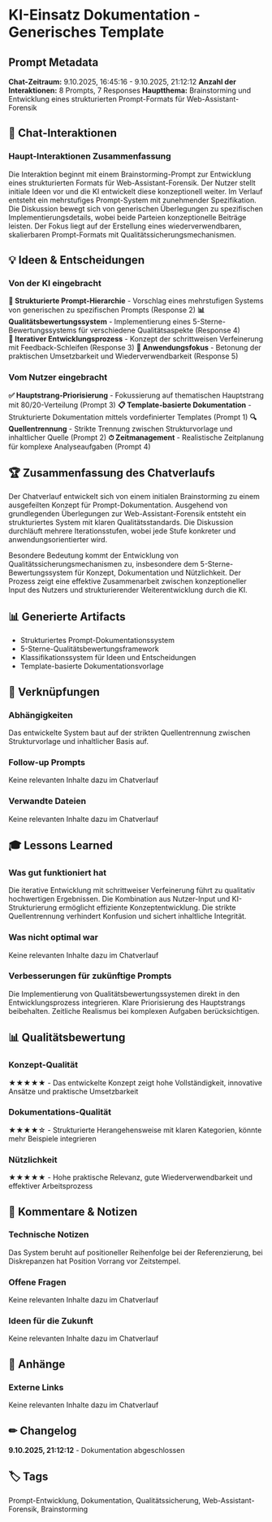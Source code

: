 # KI-Einsatz Dokumentation - Generisches Template

## Prompt Metadata

**Chat-Zeitraum:** 9.10.2025, 16:45:16 - 9.10.2025, 21:12:12
**Anzahl der Interaktionen:** 8 Prompts, 7 Responses
**Hauptthema:** Brainstorming und Entwicklung eines strukturierten Prompt-Formats für Web-Assistant-Forensik

## 📝 Chat-Interaktionen

### Haupt-Interaktionen Zusammenfassung

Die Interaktion beginnt mit einem Brainstorming-Prompt zur Entwicklung eines strukturierten Formats für Web-Assistant-Forensik. Der Nutzer stellt initiale Ideen vor und die KI entwickelt diese konzeptionell weiter. Im Verlauf entsteht ein mehrstufiges Prompt-System mit zunehmender Spezifikation. Die Diskussion bewegt sich von generischen Überlegungen zu spezifischen Implementierungsdetails, wobei beide Parteien konzeptionelle Beiträge leisten. Der Fokus liegt auf der Erstellung eines wiederverwendbaren, skalierbaren Prompt-Formats mit Qualitätssicherungsmechanismen.

## 💡 Ideen & Entscheidungen

### Von der KI eingebracht

**🔧 Strukturierte Prompt-Hierarchie** - Vorschlag eines mehrstufigen Systems von generischen zu spezifischen Prompts (Response 2)
**📊 Qualitätsbewertungssystem** - Implementierung eines 5-Sterne-Bewertungssystems für verschiedene Qualitätsaspekte (Response 4)  
**🔄 Iterativer Entwicklungsprozess** - Konzept der schrittweisen Verfeinerung mit Feedback-Schleifen (Response 3)
**🎯 Anwendungsfokus** - Betonung der praktischen Umsetzbarkeit und Wiederverwendbarkeit (Response 5)

### Vom Nutzer eingebracht

**✅ Hauptstrang-Priorisierung** - Fokussierung auf thematischen Hauptstrang mit 80/20-Verteilung (Prompt 3)
**📋 Template-basierte Dokumentation** - Strukturierte Dokumentation mittels vordefinierter Templates (Prompt 1)
**🔍 Quellentrennung** - Strikte Trennung zwischen Strukturvorlage und inhaltlicher Quelle (Prompt 2)
**⏱ Zeitmanagement** - Realistische Zeitplanung für komplexe Analyseaufgaben (Prompt 4)

## 🏆 Zusammenfassung des Chatverlaufs

Der Chatverlauf entwickelt sich von einem initialen Brainstorming zu einem ausgefeilten Konzept für Prompt-Dokumentation. Ausgehend von grundlegenden Überlegungen zur Web-Assistant-Forensik entsteht ein strukturiertes System mit klaren Qualitätsstandards. Die Diskussion durchläuft mehrere Iterationsstufen, wobei jede Stufe konkreter und anwendungsorientierter wird.

Besondere Bedeutung kommt der Entwicklung von Qualitätssicherungsmechanismen zu, insbesondere dem 5-Sterne-Bewertungssystem für Konzept, Dokumentation und Nützlichkeit. Der Prozess zeigt eine effektive Zusammenarbeit zwischen konzeptioneller Input des Nutzers und strukturierender Weiterentwicklung durch die KI.

## 📊 Generierte Artifacts

- Strukturiertes Prompt-Dokumentationssystem
- 5-Sterne-Qualitätsbewertungsframework
- Klassifikationssystem für Ideen und Entscheidungen
- Template-basierte Dokumentationsvorlage

## 🔗 Verknüpfungen

### Abhängigkeiten

Das entwickelte System baut auf der strikten Quellentrennung zwischen Strukturvorlage und inhaltlicher Basis auf.

### Follow-up Prompts

Keine relevanten Inhalte dazu im Chatverlauf

### Verwandte Dateien

Keine relevanten Inhalte dazu im Chatverlauf

## 🎓 Lessons Learned

### Was gut funktioniert hat

Die iterative Entwicklung mit schrittweiser Verfeinerung führt zu qualitativ hochwertigen Ergebnissen. Die Kombination aus Nutzer-Input und KI-Strukturierung ermöglicht effiziente Konzeptentwicklung. Die strikte Quellentrennung verhindert Konfusion und sichert inhaltliche Integrität.

### Was nicht optimal war

Keine relevanten Inhalte dazu im Chatverlauf

### Verbesserungen für zukünftige Prompts

Die Implementierung von Qualitätsbewertungssystemen direkt in den Entwicklungsprozess integrieren. Klare Priorisierung des Hauptstrangs beibehalten. Zeitliche Realismus bei komplexen Aufgaben berücksichtigen.

## 📊 Qualitätsbewertung

### Konzept-Qualität

★★★★★ - Das entwickelte Konzept zeigt hohe Vollständigkeit, innovative Ansätze und praktische Umsetzbarkeit

### Dokumentations-Qualität

★★★★☆ - Strukturierte Herangehensweise mit klaren Kategorien, könnte mehr Beispiele integrieren

### Nützlichkeit

★★★★★ - Hohe praktische Relevanz, gute Wiederverwendbarkeit und effektiver Arbeitsprozess

## 💭 Kommentare & Notizen

### Technische Notizen

Das System beruht auf positioneller Reihenfolge bei der Referenzierung, bei Diskrepanzen hat Position Vorrang vor Zeitstempel.

### Offene Fragen

Keine relevanten Inhalte dazu im Chatverlauf

### Ideen für die Zukunft

Keine relevanten Inhalte dazu im Chatverlauf

## 📎 Anhänge

### Externe Links

Keine relevanten Inhalte dazu im Chatverlauf

## ✏ Changelog

**9.10.2025, 21:12:12** - Dokumentation abgeschlossen

## 🏷 Tags

Prompt-Entwicklung, Dokumentation, Qualitätssicherung, Web-Assistant-Forensik, Brainstorming
